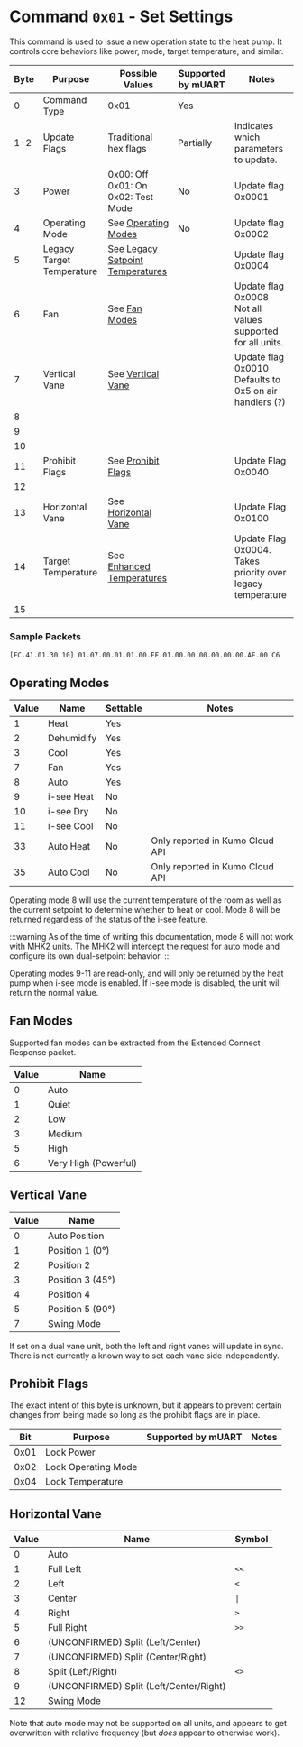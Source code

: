 # Command `0x01` - Set Settings

This command is used to issue a new operation state to the heat pump. It controls core behaviors like power, mode,
target temperature, and similar.

| Byte | Purpose                   | Possible Values                                 | Supported by mUART | Notes                                                          |
|------|---------------------------|-------------------------------------------------|--------------------|----------------------------------------------------------------|
| 0    | Command Type              | 0x01                                            | Yes                |
| 1-2  | Update Flags              | Traditional hex flags                           | Partially          | Indicates which parameters to update.                          |
| 3    | Power                     | 0x00: Off<br/>0x01: On<br/>0x02: Test Mode      | No                 | Update flag 0x0001                                             |
| 4    | Operating Mode            | See [Operating Modes](#operating-modes)         | No                 | Update flag 0x0002                                             |
| 5    | Legacy Target Temperature | See [Legacy Setpoint Temperatures][legacy-temp] |                    | Update flag 0x0004                                             |
| 6    | Fan                       | See [Fan Modes](#fan-modes)                     |                    | Update flag 0x0008<br/>Not all values supported for all units. |
| 7    | Vertical Vane             | See [Vertical Vane](#vertical-vane)             |                    | Update flag 0x0010<br/>Defaults to 0x5 on air handlers (?)     |
| 8    |
| 9    |
| 10   |
| 11   | Prohibit Flags            | See [Prohibit Flags](#prohibit-flags)           |                    | Update Flag 0x0040                                             |
| 12   |
| 13   | Horizontal Vane           | See [Horizontal Vane](#horizontal-vane)         |                    | Update Flag 0x0100                                             |
| 14   | Target Temperature        | See [Enhanced Temperatures][enhanced-temp]      |                    | Update Flag 0x0004.<br/>Takes priority over legacy temperature |
| 15   |

[legacy-temp]: ../../data-types/temperature-units.md#legacy-setpoint-temperatures
[enhanced-temp]: ../../data-types/temperature-units.md#enhanced-temperatures

### Sample Packets

```
[FC.41.01.30.10] 01.07.00.01.01.00.FF.01.00.00.00.00.00.00.AE.00 C6
```

## Operating Modes

| Value | Name       | Settable | Notes                           |
|-------|------------|----------|---------------------------------|
| 1     | Heat       | Yes      |                                 |
| 2     | Dehumidify | Yes      |                                 |
| 3     | Cool       | Yes      |                                 |
| 7     | Fan        | Yes      |                                 |
| 8     | Auto       | Yes      |                                 |
| 9     | i-see Heat | No       |                                 |
| 10    | i-see Dry  | No       |                                 |
| 11    | i-see Cool | No       |                                 |
| 33    | Auto Heat  | No       | Only reported in Kumo Cloud API |
| 35    | Auto Cool  | No       | Only reported in Kumo Cloud API |

Operating mode 8 will use the current temperature of the room as well as the current setpoint to determine whether to
heat or cool. Mode 8 will be returned regardless of the status of the i-see feature.

:::warning
As of the time of writing this documentation, mode 8 will not work with MHK2 units. The MHK2 will intercept the request
for auto mode and configure its own dual-setpoint behavior.
:::

Operating modes 9-11 are read-only, and will only be returned by the heat pump when i-see mode is enabled. If i-see mode
is disabled, the unit will return the normal value.

## Fan Modes

Supported fan modes can be extracted from the Extended Connect Response packet.

| Value | Name                 |
|-------|----------------------|
| 0     | Auto                 |
| 1     | Quiet                |
| 2     | Low                  |
| 3     | Medium               |
| 5     | High                 |
| 6     | Very High (Powerful) |

## Vertical Vane

| Value | Name             |
|-------|------------------|
| 0     | Auto Position    |
| 1     | Position 1 (0°)  |
| 2     | Position 2       |
| 3     | Position 3 (45°) |
| 4     | Position 4       |
| 5     | Position 5 (90°) |
| 7     | Swing Mode       |

If set on a dual vane unit, both the left and right vanes will update in sync. There is not currently a known way to
set each vane side independently.

## Prohibit Flags

The exact intent of this byte is unknown, but it appears to prevent certain changes from being made so long as the
prohibit flags are in place.

| Bit  | Purpose             | Supported by mUART | Notes |
|------|---------------------|--------------------|-------|
| 0x01 | Lock Power          |                    |       |
| 0x02 | Lock Operating Mode |                    |       |
| 0x04 | Lock Temperature    |                    |       |

## Horizontal Vane

| Value | Name                                    | Symbol |
|-------|-----------------------------------------|--------|
| 0     | Auto                                    |        |
| 1     | Full Left                               | `<<`   |
| 2     | Left                                    | `<`    |
| 3     | Center                                  | `\|`   |
| 4     | Right                                   | `>`    |
| 5     | Full Right                              | `>>`   |
| 6     | (UNCONFIRMED) Split (Left/Center)       |        |
| 7     | (UNCONFIRMED) Split (Center/Right)      |        |
| 8     | Split (Left/Right)                      | `<>`   |
| 9     | (UNCONFIRMED) Split (Left/Center/Right) |        |
| 12    | Swing Mode                              |        |

Note that auto mode may not be supported on all units, and appears to get overwritten with relative frequency (but 
*does* appear to otherwise work).
